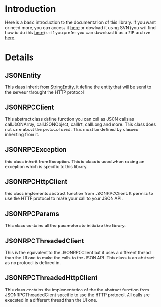 # Introduction #

Here is a basic introduction to the documentation of this library. If you want or need more, you can access it [here](http://code.google.com/p/android-json-rpc/source/browse/#svn%2Ftrunk%2Fandroid-json-rpc%2Fdoc%253Fstate%253Dclosed) or dowload it using SVN (you will find how to do this [here](http://code.google.com/p/android-json-rpc/source/checkout)) or if you prefer you can download it as a ZIP archive [here](http://code.google.com/p/android-json-rpc/downloads/detail?name=doc-0.3.3.zip&can=2&q=#makechanges).

# Details #

## JSONEntity ##
This class inherit from [StringEntity](http://developer.android.com/reference/org/apache/http/entity/StringEntity.html), it define the entity that will be send to the serveur throught the HTTP protocol

## JSONRPCClient ##
This abstract class define function you can call as JSON calls as callJSONArray, callJSONObject, callInt, callLong and more. This class does not care about the protocol used. That must be defined by classes inheriting from it.

## JSONRPCException ##
this class inherit from Exception. This is class is used when raising an exception which is specific to this library.

## JSONRPCHttpClient ##
this class implements abstract function from JSONRPCClient. It permits to use the HTTP protocol to make your call to your JSON API.

## JSONRPCParams ##
This class contains all the parameters to initialize the library.

## JSONRPCThreadedClient ##
This is the equivalent to the JSONRPCClient but it uses a different thread than the UI one to make the calls to the JSON API.
This class is an abstract as no protocol is defined in.

## JSONRPCThreadedHttpClient ##
This class contains the implementation of the the abstract function from JSONRPCThreadedClient specific to use the HTTP protocol.
All calls are executed in a different thread than the UI one.